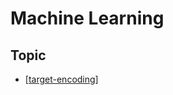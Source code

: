 # Machine Learning

## Topic
- [[target-encoding]]

[//begin]: # "Autogenerated link references for markdown compatibility"
[target-encoding]: target-encoding "Target encoding"
[//end]: # "Autogenerated link references"